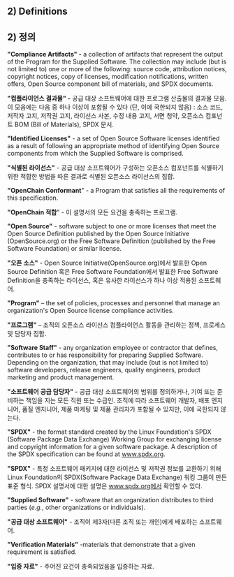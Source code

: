 ## 2) Definitions
## 2) 정의

**&quot;Compliance Artifacts&quot; -** a collection of artifacts that represent the output of the Program for the Supplied Software. The collection may include (but is not limited to) one or more of the following: source code, attribution notices, copyright notices, copy of licenses, modification notifications, written offers, Open Source component bill of materials, and SPDX documents.

**&quot;컴플라이언스 결과물&quot; -** 공급  대상  소프트웨어에  대한  프로그램  산출물의  결과물 모음. 이 모음에는  다음  중  하나  이상이  포함될  수  있다 (단, 이에  국한되지  않음) : 소스  코드, 저작자  고지, 저작권  고지, 라이선스  사본, 수정  내용  고지, 서면  청약, 오픈소스 컴포넌트 BOM (Bill of Materials), SPDX 문서.

**&quot;Identified Licenses&quot;** - a set of Open Source Software licenses identified as a result of following an appropriate method of identifying Open Source components from which the Supplied Software is comprised.

**&quot;식별된 라이선스&quot;** - 공급 대상 소프트웨어가 구성하는 오픈소스 컴포넌트를 식별하기 위한 적합한 방법을 따른 결과로 식별된 오픈소스 라이선스의 집합.

**&quot;OpenChain Conformant**&quot; - a Program that satisfies all the requirements of this specification.

**&quot;OpenChain 적합**&quot; - 이 설명서의 모든 요건을 충족하는 프로그램.

**&quot;Open Source&quot;**  - software subject to one or more licenses that meet the Open Source Definition published by the Open Source Initiative (OpenSource.org) or the Free Software Definition (published by the Free Software Foundation) or similar license.

**&quot;오픈 소스&quot;**  - Open Source Initiative(OpenSource.org)에서 발표한 Open Source Definition 혹은 Free Software Foundation에서 발표한 Free Software Definition을 충족하는 라이선스, 혹은 유사한 라이선스가 하나 이상 적용된 소프트웨어.

**&quot;Program&quot;** – the set of policies, processes and personnel that manage an organization&#39;s Open Source license compliance activities.

**&quot;프로그램&quot;** – 조직의 오픈소스 라이선스 컴플라이언스 활동을 관리하는 정책, 프로세스 및 담당자 집합.

**&quot;Software Staff&quot;** - any organization employee or contractor that defines, contributes to or has responsibility for preparing Supplied Software. Depending on the organization, that may include (but is not limited to) software developers, release engineers, quality engineers, product marketing and product management.

**&quot;소프트웨어 공급 담당자&quot;** - 공급 대상 소프트웨어의 범위를 정의하거나, 기여 또는 준비하는 책임을 지는 모든 직원 또는 수급인. 조직에 따라 소프트웨어 개발자, 배포 엔지니어, 품질 엔지니어, 제품 마케팅 및 제품 관리자가 포함될 수 있지만, 이에 국한되지 않는다.

**&quot;SPDX&quot;** - the format standard created by the Linux Foundation&#39;s SPDX (Software Package Data Exchange) Working Group for exchanging license and copyright information for a given software package. A description of the SPDX specification can be found at www.spdx.org.

**&quot;SPDX&quot;** - 특정 소프트웨어 패키지에 대한 라이선스 및 저작권 정보를 교환하기 위해 Linux Foundation의 SPDX(Software Package Data Exchange) 워킹 그룹이 만든 표준 형식. SPDX 설명서에 대한 설명은 www.spdx.org에서 확인할 수 있다.

**&quot;Supplied Software&quot;** - software that an organization distributes to third parties (_e.g._, other organizations or individuals).

**&quot;공급 대상 소프트웨어&quot;** - 조직이 제3자(다른 조직 또는 개인)에게 배포하는 소프트웨어.

**&quot;Verification Materials&quot;** -materials that demonstrate that a given requirement is satisfied.

**&quot;입증 자료&quot;** - 주어진 요건이 충족되었음을 입증하는 자료.


